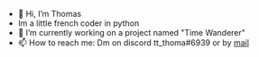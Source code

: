 - 👋 Hi, I’m Thomas
- Im a little french coder in python 
- 🌱 I’m currently working on a project named "Time Wanderer"
- 📫 How to reach me: Dm on discord tt_thoma#6939 or by [mail](mailto:thomwill212@gmail.com)

<!---
Thom21200/Thom21200 is a ✨ special ✨ repository because its `README.md` (this file) appears on your GitHub profile.
You can click the Preview link to take a look at your changes.
--->
